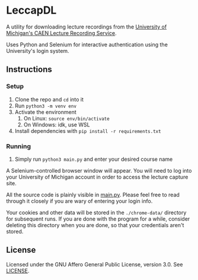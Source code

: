 # LeccapDL

A utility for downloading lecture recordings from the [University of Michigan's CAEN Lecture Recording Service](https://caen.engin.umich.edu/lecrecording/).

Uses Python and Selenium for interactive authentication using the University's login system.

## Instructions

### Setup

1. Clone the repo and `cd` into it
1. Run `python3 -m venv env`
1. Activate the environment
   1. On Linux: `source env/bin/activate`
   1. On Windows: idk, use WSL
1. Install dependencies with `pip install -r requirements.txt`

### Running

1. Simply run `python3 main.py` and enter your desired course name

A Selenium-controlled browser window will appear. You will need to log into your University of Michigan account in order to access the lecture capture site.

All the source code is plainly visible in [main.py](./main.py). Please feel free to read through it closely if you are wary of entering your login info.

Your cookies and other data will be stored in the `./chrome-data/` directory for subsequent runs. If you are done with the program for a while, consider deleting this directory when you are done, so that your credentials aren't stored.

## License

Licensed under the GNU Affero General Public License, version 3.0. See [LICENSE](./LICENSE).
